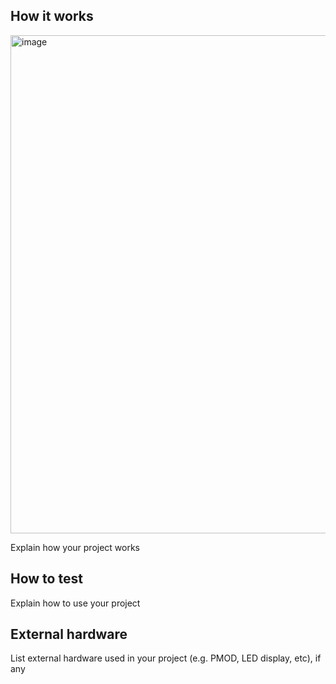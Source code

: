 <!---

This file is used to generate your project datasheet. Please fill in the information below and delete any unused
sections.

You can also include images in this folder and reference them in the markdown. Each image must be less than
512 kb in size, and the combined size of all images must be less than 1 MB.
-->

## How it works
<img width="797" alt="image" src="https://github.com/DrHOTpeper/tt06-8bit-ALU/assets/80259537/dca2e6e5-6296-4d4f-9b67-7817a34510b3">

Explain how your project works

## How to test

Explain how to use your project

## External hardware

List external hardware used in your project (e.g. PMOD, LED display, etc), if any
